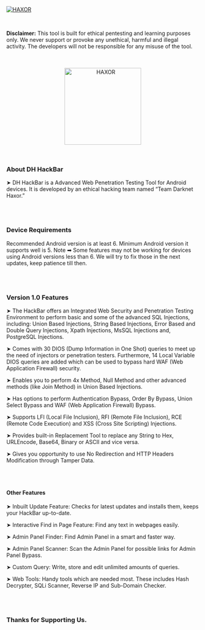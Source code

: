 <p> <a href="#"><img title="HAXOR" src="https://raw.githubusercontent.com/darknethaxor/picture/main/20210130_095536.png"> </a> </p> <br> 

<b>Disclaimer:</b> This tool is built for ethical pentesting and learning purposes only. We never support or provoke any unethical, harmful and illegal activity. The developers will not be responsible for any misuse of the tool.
<br><br><br>

<p align="center"> <a href="#"><img title="HAXOR" src="https://1.bp.blogspot.com/-ui9y_7kjZQQ/X65oQ5mMZ4I/AAAAAAAAADA/E7NzB1nhbpQn1J1mNGOX3Zx8WtJSrP5AwCLcBGAsYHQ/s320/20201113_170028.png" height="200" width="200"> </a> </p> <br> 

### About DH HackBar

➤ DH HackBar is a Advanced Web Penetration Testing Tool for Android devices. It is developed by an ethical hacking team named “Team Darknet Haxor.”

<br><br>

### Device Requirements

Recommended Android version is at least 6. Minimum Android version it supports well is 5.
Note ➡ Some features may not be working for devices using Android versions less than 6. We will try to fix those in the next updates, keep patience till then.

<br><br>

### Version 1.0 Features

➤ The HackBar offers an Integrated Web Security and Penetration Testing Environment to perform basic and some of the advanced SQL Injections, including:
Union Based Injections,
String Based Injections,
Error Based and Double Query Injections,
Xpath Injections,
MsSQL Injections and,
PostgreSQL Injections.

➤ Comes with 30 DIOS (Dump Information in One Shot) queries to meet up the need of injectors or penetration testers. Furthermore, 14 Local Variable DIOS queries are added which can be used to bypass hard WAF (Web Application Firewall) security.

➤ Enables you to perform 4x Method, Null Method and other advanced methods (like Join Method) in Union Based Injections.

➤ Has options to perform Authentication Bypass, Order By Bypass, Union Select Bypass and WAF (Web Application Firewall) Bypass.

➤ Supports LFI (Local File Inclusion), RFI (Remote File Inclusion), RCE (Remote Code Execution) and XSS (Cross Site Scripting) Injections.

➤ Provides built-in Replacement Tool to replace any String to Hex, URLEncode, Base64, Binary or ASCII and vice versa.

➤ Gives you opportunity to use No Redirection and HTTP Headers Modification through Tamper Data.

<br><br>

#### Other Features

➤ Inbuilt Update Feature:
Checks for latest updates and installs them, keeps your HackBar up-to-date.

➤ Interactive Find in Page Feature:
Find any text in webpages easily.

➤ Admin Panel Finder:
Find Admin Panel in a smart and faster way.

➤ Admin Panel Scanner:
Scan the Admin Panel for possible links for Admin Panel Bypass.

➤ Custom Query:
Write, store and edit unlimited amounts of queries.

➤ Web Tools:
Handy tools which are needed most. These includes Hash Decrypter, SQLi Scanner, Reverse IP and Sub-Domain Checker.

<br><br>

### Thanks for Supporting Us.
